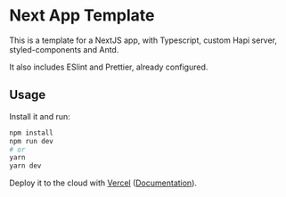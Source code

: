 # Next App Template

This is a template for a NextJS app, with Typescript, custom Hapi server, styled-components and
Antd.

It also includes ESlint and Prettier, already configured.

## Usage

Install it and run:

```bash
npm install
npm run dev
# or
yarn
yarn dev
```

Deploy it to the cloud with [Vercel](https://vercel.com/import?filter=next.js&utm_source=github&utm_medium=readme&utm_campaign=next-example) ([Documentation](https://nextjs.org/docs/deployment)).
